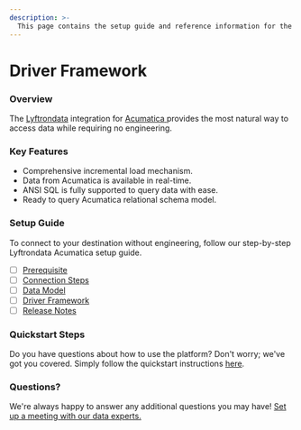 ```yaml
---
description: >-
  This page contains the setup guide and reference information for the Acumatica source connector.
---
```


# Driver Framework

### Overview

The [Lyftrondata](https://www.lyftrondata.com/) integration for [Acumatica](https://www.lyftrondata.com/integration/acumatica/)[ ](https://www.lyftrondata.com/integration/acumatica/)provides the most natural way to access data while requiring no engineering.

### Key Features

* Comprehensive incremental load mechanism.
* Data from Acumatica is available in real-time.&#x20;
* ANSI SQL is fully supported to query data with ease.
* Ready to query Acumatica relational schema model.

### Setup Guide

To connect to your destination without engineering, follow our step-by-step Lyftrondata Acumatica setup guide.

* [ ] [Prerequisite](../../finance-analytics/acumatica/prerequisite.md)
* [ ] [Connection Steps](../../finance-analytics/acumatica/connection-steps.md)
* [ ] [Data Model](../../finance-analytics/acumatica/data-model/)
* [ ] [Driver Framework](../../finance-analytics/acumatica/driver-framework/)
* [ ] [Release Notes](../../finance-analytics/acumatica/release-notes.md)

### Quickstart Steps

Do you have questions about how to use the platform? Don't worry; we've got you covered. Simply follow the quickstart instructions [here](../../../quickstart-steps.md).

### Questions? <a href="#questions" id="questions"></a>

We're always happy to answer any additional questions you may have! [Set up a meeting with our data experts.](https://www.lyftrondata.com/book-a-meeting/)


